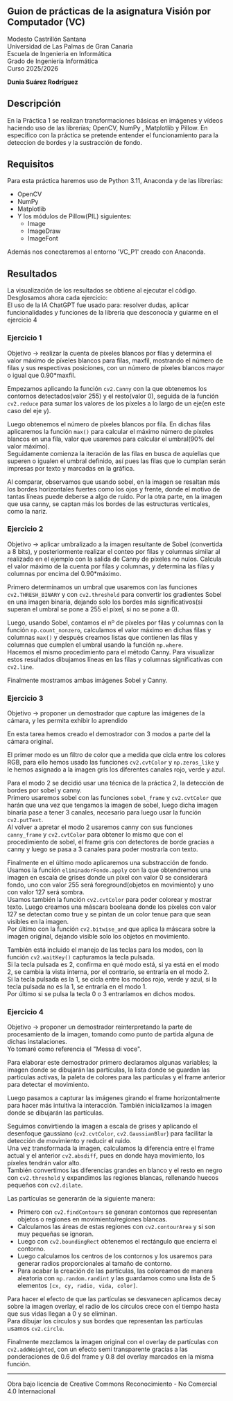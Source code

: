 ## Guion de prácticas de la asignatura Visión por Computador (VC)  
Modesto Castrillón Santana  
Universidad de Las Palmas de Gran Canaria  
Escuela de Ingeniería en Informática  
Grado de Ingeniería Informática  
Curso 2025/2026  

**Dunia Suárez Rodríguez**

<!-- - [Práctica 2](P2/README.md) -->

## Descripción
En la Práctica 1 se realizan transformaciones básicas en imágenes y vídeos haciendo uso de las librerías; OpenCV, NumPy , Matplotlib y Pillow. En específico con la práctica se pretende entender el funcionamiento para la deteccion de bordes y la sustracción de fondo.

## Requisitos
Para esta práctica haremos uso de Python 3.11, Anaconda y de las librerías:  
- OpenCV  
- NumPy  
- Matplotlib  
- Y los módulos de Pillow(PIL) siguientes:  
    - Image  
    - ImageDraw  
    - ImageFont  

Además nos conectaremos al entorno 'VC_P1' creado con Anaconda.

## Resultados
La visualización de los resultados se obtiene al ejecutar el código. Desglosamos ahora cada ejercicio:  
El uso de la IA ChatGPT fue usado para: resolver dudas, aplicar funcionalidades y funciones de la librería que desconocía y guiarme en el ejercicio 4

### Ejercicio 1
Objetivo -> realizar la cuenta de píxeles blancos por filas y determina el valor máximo de píxeles blancos para filas, maxfil, mostrando el número de filas y sus respectivas posiciones, con un número de píxeles blancos mayor o igual que 0.90*maxfil.

Empezamos aplicando la función `cv2.Canny` con la que obtenemos los contornos detectados(valor 255) y el resto(valor 0), seguida de la función `cv2.reduce` para sumar los valores de los píxeles a lo largo de un eje(en este caso del eje y).  

Luego obtenemos el número de píxeles blancos por fila. En dichas filas aplicaremos la función `max()` para calcular el máximo número de píxeles blancos en una fila, valor que usaremos para calcular el umbral(90% del valor máximo).  
Seguidamente comienza la iteración de las filas en busca de aquíellas que superen o igualen el umbral definido, así pues las filas que lo cumplan serán impresas por texto y marcadas en la gráfica.

Al comparar, observamos que usando sobel, en la imagen se resaltan más los bordes horizontales fuertes como los ojos y frente, donde el motivo de tantas líneas puede deberse a algo de ruido. Por la otra parte, en la imagen que usa canny, se captan más los bordes de las estructuras verticales, como la nariz.

### Ejercicio 2
Objetivo -> aplicar umbralizado a la imagen resultante de Sobel (convertida a 8 bits), y posteriormente realizar el conteo por filas y columnas similar al realizado en el ejemplo con la salida de Canny de píxeles no nulos. Calcula el valor máximo de la cuenta por filas y columnas, y determina las filas y columnas por encima del 0.90*máximo.

Primero determinamos un umbral que usaremos con las funciones `cv2.THRESH_BINARY` y con `cv2.threshold` para convertir los gradientes Sobel en una imagen binaria, dejando solo los bordes más significativos(si superan el umbral se pone a 255 el píxel, si no se pone a 0).

Luego, usando Sobel, contamos el nº de píxeles por filas y columnas con la función `np.count_nonzero`, calculamos el valor máximo en dichas filas y columnas `max()` y después creamos listas que contienen las filas y columnas que cumplen el umbral usando la función `np.where`.  
Hacemos el mismo procedimiento para el método Canny. Para visualizar estos resultados dibujamos líneas en las filas y columnas significativas con `cv2.line`.

Finalmente mostramos ambas imágenes Sobel y Canny.

### Ejercicio 3
Objetivo ->  proponer un demostrador que capture las imágenes de la cámara, y les permita exhibir lo aprendido

En esta tarea hemos creado el demostrador con 3 modos a parte del la cámara original.

El primer modo es un filtro de color que a medida que cicla entre los colores RGB, para ello hemos usado las funciones `cv2.cvtColor` y `np.zeros_like` y le hemos asignado a la imagen gris los diferentes canales rojo, verde y azul.

Para el modo 2 se decidió usar una técnica de la práctica 2, la detección de bordes por sobel y canny.  
Primero usaremos sobel con las funciones `sobel_frame` y `cv2.cvtColor` que harán que una vez que tengamos la imagen de sobel, luego dicha imagen binaria pase a tener 3 canales, necesario para luego usar la función `cv2.putText`.  
Al volver a apretar el modo 2 usaremos canny con sus funciones `canny_frame` y `cv2.cvtColor` para obtener lo mismo que con el procedimiento de sobel, el frame gris con detectores de borde gracias a canny y luego se pasa a 3 canales para poder mostrarla con texto.

Finalmente en el último modo aplicaremos una substracción de fondo.  
Usamos la función `eliminadorFondo.apply` con la que obtendremos una imagen en escala de grises donde un píxel con valor 0 se considerará fondo, uno con valor 255 será foreground(objetos en movimiento) y uno con valor 127 será sombra.  
Usamos también la función `cv2.cvtColor` para poder colorear y mostrar texto. Luego creamos una máscara booleana donde los píxeles con valor 127 se detectan como true y se pintan de un color tenue para que sean visibles en la imagen.  
Por último con la función `cv2.bitwise_and` que aplica la máscara sobre la imagen original, dejando visible solo los objetos en movimiento.

También está incluido el manejo de las teclas para los modos, con la función `cv2.waitKey()` capturamos la tecla pulsada.  
Si la tecla pulsada es 2, confirma en qué modo está, si ya está en el modo 2, se cambia la vista interna, por el contrario, se entraría en el modo 2.  
Si la tecla pulsada es la 1, se cicla entre los modos rojo, verde y azul, si la tecla pulsada no es la 1, se entraría en el modo 1.  
Por último si se pulsa la tecla 0 o 3 entraríamos en dichos modos.

### Ejercicio 4
Objetivo -> proponer un demostrador reinterpretando la parte de procesamiento de la imagen, tomando como punto de partida alguna de dichas instalaciones.  
Yo tomaré como referencia el "Messa di voce".

Para elaborar este demostrador primero declaramos algunas variables; la imagen donde se dibujarán las partículas, la lista donde se guardan las partículas activas, la paleta de colores para las partículas y el frame anterior para detectar el movimiento.

Luego pasamos a capturar las imágenes girando el frame horizontalmente para hacer más intuitiva la interacción. También inicializamos la imagen donde se dibujarán las partículas.

Seguimos convirtiendo la imagen a escala de grises y aplicando el desenfoque gaussiano (`cv2.cvtColor`, `cv2.GaussianBlur`) para facilitar la detección de movimiento y reducir el ruido.  
Una vez transformada la imagen, calculamos la diferencia entre el frame actual y el anterior `cv2.absdiff`, pues en donde haya movimiento, los píxeles tendrán valor alto.  
También convertimos las diferencias grandes en blanco y el resto en negro con `cv2.threshold` y expandimos las regiones blancas, rellenando huecos pequeños con `cv2.dilate`.

Las partículas se generarán de la siguiente manera:  
- Primero con `cv2.findContours` se generan contornos que representan objetos o regiones en movimiento/regiones blancas.  
- Calculamos las áreas de estas regiones con `cv2.contourArea` y si son muy pequeñas se ignoran.  
- Luego con `cv2.boundingRect` obtenemos el rectángulo que encierra el contorno.  
- Luego calculamos los centros de los contornos y los usaremos para generar radios proporcionales al tamaño de contorno.  
- Para acabar la creación de las partículas, las coloreamos de manera aleatoria con `np.random.randint` y las guardamos como una lista de 5 elementos `[cx, cy, radio, vida, color]`.

Para hacer el efecto de que las partículas se desvanecen aplicamos decay sobre la imagen overlay, el radio de los círculos crece con el tiempo hasta que sus vidas llegan a 0 y se eliminan.  
Para dibujar los círculos y sus bordes que representan las partículas usamos `cv2.circle`.

Finalmente mezclamos la imagen original con el overlay de partículas con `cv2.addWeighted`, con un efecto semi transparente gracias a las ponderaciones de 0.6 del frame y 0.8 del overlay marcados en la misma función.

<!-- - [Práctica 3](P3/README.md) -->
<!-- - [Práctica 4](P4/README.md) -->
<!-- - [Práctica 5](P5/README.md) -->
<!-- - [Práctica 6](P6/README.md) -->
<!-- - [Práctica 7](P7/README.md) -->
<!-- - [Trabajo](Trabajo/README.md) -->

***
Obra bajo licencia de Creative Commons Reconocimiento - No Comercial 4.0 Internacional
